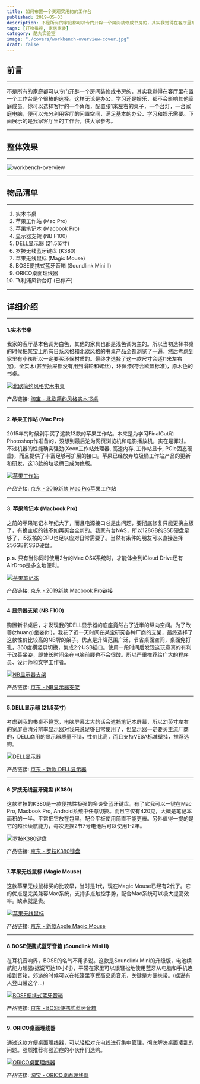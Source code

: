 ```yaml
---
title: 如何布置一个美观实用的的工作台
published: 2019-05-03
description: 不是所有的家庭都可以专门开辟一个房间装修成书房的，其实我觉得在客厅里布置一个工作台是个很棒的选择。
tags: [好物推荐, 家居家装]
category: 酷丸实验室
image: "./covers/workbench-overview-cover.jpg"
draft: false
---
```


## 前言
---
不是所有的家庭都可以专门开辟一个房间装修成书房的，其实我觉得在客厅里布置一个工作台是个很棒的选择。这样无论是办公、学习还是娱乐，都不会影响其他家庭成员。你可以选择客厅的一个角落，配置张1米左右的桌子，一个台灯，一台家庭电脑，便可以充分利用客厅的闲置空间，满足基本的办公、学习和娱乐需要。下面展示的是我家客厅里的工作台，供大家参考。

---

## 整体效果
---
![workbench-overview](https://leobi-1258137619.cos.ap-shanghai.myqcloud.com/img/workbench-overview.jpg)

---

## 物品清单
---
1. 实木书桌
2. 苹果工作站 (Mac Pro)
3. 苹果笔记本 (Macbook Pro)
4. 显示器支架 (NB F100)
5. DELL显示器 (21.5英寸)
6. 罗技无线蓝牙键盘 (K380)
7. 苹果无线鼠标 (Magic Mouse)
8. BOSE便携式蓝牙音箱 (Soundlink Mini II)
9. ORICO桌面理线器
10. 飞利浦风铃台灯 (已停产)

---

## 详细介绍
---
#### 1.实木书桌
我家的客厅基本色调为白色，其他的家具也都是浅色调为主的。所以当初选择书桌的时候把某宝上所有日系风格和北欧风格的书桌产品全都浏览了一遍，然后考虑到家里有小孩所以一定要买环保材质的。最终才选择了这一款尺寸合适(1米左右宽)，全实木(甚至抽屉都没有用到滑轮和螺丝)，环保漆(符合欧盟标准)，原木色的书桌。

[![北欧简约风格实木书桌](https://leobi-1258137619.cos.ap-shanghai.myqcloud.com/img/workbench-desk.jpg)](https://s.click.taobao.com/t?e=m%3D2%26s%3DmWKyQf5w7tccQipKwQzePOeEDrYVVa64K7Vc7tFgwiHjf2vlNIV67sj%2FQiODiDgnwg1qdhPjl1QXHsXY7BYxLujXfzo7yWJmR0k4116u3yiias%2B9nihtyrOHvhaHxUAvPeywkvrCtTjvvifwQ9Sl%2F6GoxPuel67PPd5E0hPypGwzJ3wlR%2BD8%2F8YMXU3NNCg%2F&scm=null&pvid=null&app_pvid=59590_11.92.50.126_555_1590130470138&ptl=floorId%3A17741&originalFloorId%3A17741&app_pvid%3A59590_11.92.50.126_555_1590130470138&union_lens=lensId%3APUB%401590130424%400b08195d_0f37_1723b28b9fe_2e18%40026TdI4eRVbiwOOFhWyacAdL)

产品链接: <a href="/item/workbench-desk" title="淘宝 - 北欧简约风格实木书桌" target="_blank">淘宝 - 北欧简约风格实木书桌</a>

---

#### 2.苹果工作站 (Mac Pro)
2015年的时候剁手买了这款13款的苹果工作站。本来是为学习FinalCut和Photoshop作准备的，没想到最后沦为网页浏览机和电影播放机，实在是罪过。不过机器的性能确实强劲(Xeon工作站处理器, 高速内存, 工作站显卡, PCIe固态硬盘)，而且提供了丰富足够可扩展的接口。苹果已经放弃垃圾桶工作站产品的更新和研发，这13款的垃圾桶已成为绝版。

[![苹果工作站](https://leobi-1258137619.cos.ap-shanghai.myqcloud.com/img/workbench-mac-pro.jpg)](https://union-click.jd.com/jdc?e=&p=AyIGZRprFQMTBlUaXR0LFQFUKx9KWkxYZUIeUENQDEsFA1BWThgJBABAHUBZCQUdRUFGGRJDD1MdQlUQQwVKDFRXFk8jQA4SBlQaWxQEGg5SHVolUFkGF34BRX53AhVaPVZ2WmU%2BBVhRYh4LZR9TFQsXN1UaWhUGEQVWHVolMhIEZU01FQMTBlQaWhUBFDdVEloXAhECUh1aJQIWD1QbWRQFEgVVHl8lBRIOZV81EQNADlAaUkZWQlRVGGslAhMGVBtaEwobAFMaaxYyIjdVK1glQHwFVhoME1cVAFwfWEcHRwdTSA8dBBZUVR1ZEQASAV0dWiUAEwZREg%3D%3D)

产品链接: <a href="/item/workbench-mac-pro" title="京东 - 2019新款 Mac Pro苹果工作站" target="_blank">京东 - 2019新款 Mac Pro苹果工作站</a>

---


#### 3. 苹果笔记本 (Macbook Pro)
之前的苹果笔记本年纪大了，而且电源接口总是出问题，要彻底修复只能更换主板了，有换主板的钱不如再买台全新的。我家有台NAS，所以128GB的SSD硬盘足够了，i5双核的CPU也足以应对日常需要了。当然有条件的朋友可以直接选择256GB的SSD硬盘。

**p.s.** 只有当你同时使用2台的Mac OSX系统时，才能体会到iCloud Drive还有AirDrop是多么地便利。

[![苹果笔记本](https://leobi-1258137619.cos.ap-shanghai.myqcloud.com/img/workbench-macbook-pro.jpg)](https://union-click.jd.com/jdc?e=&p=AyIGZRprFQMTBlQcXRYKFAFUKx9KWkxYZUIeUENQDEsFA1BWThgJBABAHUBZCQUdRUFGGRJDD1MdQlUQQwVKDFRXFk8jQA4SBlQaWhIEEQ9THVolSm9aE09dbF9xQA1NRV4LEEUDGV5vRB4LZR9TFQsXN1UaWhUGEQVWHVolMhIEZU01FQMTBlQaWhUBFDdVEloXAhECUh1aJQIWD1QbWRQEFAdWH10lBRIOZV81EQNADlAaUkZWQlRVGGslAhMGVBpcEwEaAVMaaxYyIjdVK1glQHwFBklTHQMbUl0dWxEHGwNQS1NFAxpVUR9dFVEbAFcbDCUAEwZREg%3D%3D)

产品链接: <a href="/item/workbench-macbook-pro" title="京东 - 2019新款 Macbook Pro链接" target="_blank">京东 - 2019新款 Macbook Pro链接</a>


---

#### 4.显示器支架 (NB F100)
购置新书桌后，才发现我的DELL显示器的底座竟然占了近半的纵向空间。为了改善(zhuang)坐姿(bi)，我花了近一天时间在某宝研究各种厂商的支架，最终选择了这款性价比较高的NB牌的架子。优点是升降范围广泛，节省桌面空间，桌面免打孔，360度横竖屏切换，集成2个USB插口。使用一段时间后发现这玩意真的有利于改善坐姿，即使长时间坐在电脑前腰也不会很酸。所以严重推荐给广大的程序员、设计师和文字工作者。

[![NB显示器支架](https://leobi-1258137619.cos.ap-shanghai.myqcloud.com/img/workbench-nb-rack.jpg)](https://union-click.jd.com/jdc?e=&p=AyIGZRNaHAoSA1AcWCUBEg9UGlkXMlZYDUUEJVtXQhRZUAscSkIBR0RJHUlSSkkFSRxUVxZPRVJaRkFKSwlQWkxYW10LVlZqUlkYWx0DEwVXKwYTdWR0AkYfdxh0cANhHmwcc0ADbh0ZDiIDXRtSEDISBlQbXxYAEQFUK2sVASJROxtaFAMTBlEcWhYyEg5UGVsWBxUBVCtbEQoTB1cbWx0LFQZSK1wVCyJDOx9aRwsXBlxID0VREgRlK1gVChMGVxlrFjIiN1UrWCVAfFdTEglCAEJSVhpYQgcRVVETXUACFQNdGlMcABUAXEgIJQATBlES)

产品链接: <a href="/item/workbench-nb-rack-jd" title="京东 - NB显示器支架" target="_blank">京东 - NB显示器支架</a>

---

#### 5.DELL显示器 (21.5英寸)
考虑到我的书桌不算宽，电脑屏幕太大的话会遮挡笔记本屏幕，所以21英寸左右的宽屏高清分辨率显示器对我来说足够日常使用了，但显示器一定要买主流厂商的，DELL商用的显示器质量不错，性价比高，而且支持VESA标准壁挂，推荐选购。

[![DELL显示器](https://leobi-1258137619.cos.ap-shanghai.myqcloud.com/img/workbench-dell-monitor.jpg)](https://union-click.jd.com/jdc?e=&p=AyIGZRprEwsSA1McUiVGTV8LRGtMR1dGFxBFC1pXUwkEBwpZRxgHRQcLREJEAQUcTVZUGAVJHk1cTQkTSxhBekcLUxJbEQQVDmVtAH1DdlUgUj4XBUtQIBovFnJbTzdrVxkyFg9VEl4lAhMGVR9YFwEUBmUrWxYyRGlVGloUAxoCVB1eJQIbBlcbWBAFFAZlG18dAxIFVRlZHAAaDmUcWxwyVmlRGgkcBxMOBk8LRgIRN2UdUhUGFABcK1glMiIHZRhrV2wUUwEfCUUHFg5REwkQARQEBUwOFwIaUlJIW0ACFwYASGsXAxMDXA%3D%3D)

产品链接: <a href="/item/workbench-dell-monitor" title="京东 - 新款 DELL显示器" target="_blank">京东 - 新款 DELL显示器</a>

---

#### 6.罗技无线蓝牙键盘 (K380)
这款罗技的K380是一款便携性极强的多设备蓝牙键盘。有了它我可以一键在Mac Pro, Macbook Pro, Android系统中任意切换。而且它仅有420克，大概是笔记本面积的一半。平常把它放在包里，配合平板使用简直不能更棒。另外值得一提的是它的超长续航能力，每次更换2节7号电池后可以使用1-2年。

[![罗技K380键盘](https://leobi-1258137619.cos.ap-shanghai.myqcloud.com/img/workbench-k380.jpg)](https://union-click.jd.com/jdc?e=&p=AyIGZRNTEgMSDlYfWyUCGgdQGVkSMlZYDUUEJVtXQhRZUAscSkIBR0RJHUlSSkkFSRxUVxZPRVJaRkFKSwlQWkxYW10LVlZqUlkbUxUHEAVSKzJ1XWwAPEQfcFpgAC5EORx0VVFVbh0ZDiIDXRtSEDISBlQbXxYAEQFUK2sVASJROxtaFAMTBlQYXhwyEg5UGVsWBxUBVCtbEQoTB1cbXhQBEgJcK1wVCyJDOx9aRwsXBlxID0VREgRlK1sdAhcFVxxrFjIiN1UrWCVAfAFcHFwQBBcEV09dFAdHDlxICxdWRlRXHgtBUkIGVxkOJQATBlES)

产品链接: <a href="/item/workbench-k380" title="京东 - 罗技K380键盘" target="_blank">京东 - 罗技K380键盘</a>

---

#### 7.苹果无线鼠标 (Magic Mouse)
这款苹果无线鼠标买的比较早，当时是1代，现在Magic Mouse已经有2代了。它的优点是完美兼容Mac系统，支持多点触控手势，配合Mac系统可以极大提高效率。缺点就是贵。

[![苹果无线鼠标](https://leobi-1258137619.cos.ap-shanghai.myqcloud.com/img/workbench-magic-mouse.jpg)](https://union-click.jd.com/jdc?e=&p=AyIGZRprFgIbAVQcWyVGTV8LRGtMR1dGFxBFC1pXUwkEBwpZRxgHRQcLREJEAQUcTVZUGAVJHk1cTQkTSxhBekcLVhtSEwMVB2VsP3V9EgEBEjgTXnB7NX8gYwZofA1NVxkyFg9VEl4lAhMGVR9YFwEUBmUrWxYyRGlVGloUAxMGVRhdJQIbBlcbWBAFFAZlG18dAxIFVhxYEgcQAWUcWxwyVmlRGgkcBxMOBk8LRgIRN2UYWxwEEwBVK1glMiIHZRhrV2wSDgIdXBQKGldWS1kQUEBSXBtaEFUTAFRLXxAKQAYCTmsXAxMDXA%3D%3D)

产品链接: <a href="/item/workbench-magic-mouse-jd" title="京东 - 新款Apple Magic Mouse" target="_blank">京东 - 新款Apple Magic Mouse</a>

---

#### 8.BOSE便携式蓝牙音箱 (Soundlink Mini II)
在耳机音响界，BOSE的名气不用多说。这款是Soundlink Mini的升级版，电池续航能力超强(据说可达10小时)，平常在家里可以很轻松地使用蓝牙从电脑和手机连接到音箱，郊游的时候可以在帐篷里享受高品质音乐，关键是方便携带。(据说有人登山带这个...)

[![BOSE便携式蓝牙音箱](https://leobi-1258137619.cos.ap-shanghai.myqcloud.com/img/workbench-bose-mini2.jpg)](https://union-click.jd.com/jdc?e=&p=AyIGZRhbFQYSAFwYXBEyFQNQE1kUAhoHUB9rUV1KWQorAlBHU0VeBUVNR0ZbSkdETlcNVQtHRVNSUVNLXANBRA1XB14DS10cQQVYD21XHgBRHlMXAxIPVR5fJXdSeQ5QXmVWcnIrHhJISXN5FW46Y2IeC2UfUxULFzdVGloVBhEFVh1aJTISBGVaNRUDEAdXE1oUMhIOVBlbFgcVAVQrWxEKEwdXGF0WAhcPUCtcFQsiQzsfWkcLFwZcSA9FURIEZStcEQcaBVQbUxUHFjdWK2slAiIEZVk1QAdHDwdLCxQLGlNRHllACxsCBxpbEwZHU1BOWxUFEQBlGVoUBhs%3D)

产品链接: <a href="/item/workbench-bose-mini2" title="京东 - BOSE便携式蓝牙音箱" target="_blank">京东 - BOSE便携式蓝牙音箱</a>

---

#### 9. ORICO桌面理线器
通过这款方便桌面理线器，可以轻松对充电线进行集中管理，彻底解决桌面凌乱的问题。强烈推荐有强迫症的小伙伴们选购。

[![ORICO桌面理线器](https://leobi-1258137619.cos.ap-shanghai.myqcloud.com/img/workbench-orico.jpg)](https://union-click.jd.com/jdc?e=&p=AyIGZRNYFAoTDlAcWCUBGw9SGV0VCxUPUisfSlpMWGVCHlBDUAxLBQNQVk4YCQQAQB1AWQkFHUVBRhkSQw9THUJVEEMFSgxUVxZPI0AOEQ5dHFkTAhsAXRxrFX5iTwJvLX5gW1s%2BGiN0a2RCKmIEZQ4eN1ETWxwHIgdUGlsRARAEUxprJQIRNxR1WxYFGgJRK1scAxAHVh5cEwMiB1ETWhUAEQFSHVoRCiIAVRJrUWwWBgcSXhQLQVMFSFsWMiIEXBNcFwQSDlITXCUBIjdlG2sWMlBpVhhdRgIVAAceWxYEFwZRHAhHBxJUXRxfFlUXAlUZWkIyEAZUH1I%3D)


产品链接: <a href="/item/workbench-orico" title="淘宝 - ORICO桌面理线器" target="_blank">淘宝 - ORICO桌面理线器</a>
